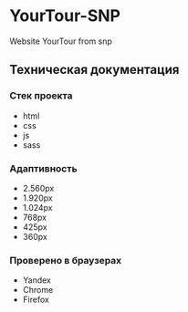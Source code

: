 # YourTour-SNP
Website YourTour from snp

## Техническая документация
### Стек проекта
- html
- css
- js
- sass
### Адаптивность
- 2.560px
- 1.920px
- 1.024px
- 768px
- 425px
- 360px
### Проверено в браузерах
- Yandex
- Chrome
- Firefox
